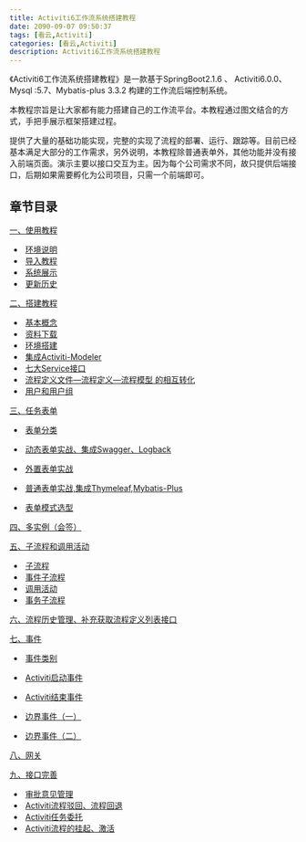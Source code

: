 ```yaml
---
title: Activiti6工作流系统搭建教程
date: 2090-09-07 09:50:37
tags: [看云,Activiti]
categories: [看云,Activiti]
description: Activiti6工作流系统搭建教程
---
```


《Activiti6工作流系统搭建教程》是一款基于SpringBoot2.1.6 、 Activiti6.0.0、Mysql :5.7、Mybatis-plus 3.3.2 构建的工作流后端控制系统。

本教程宗旨是让大家都有能力搭建自己的工作流平台。本教程通过图文结合的方式，手把手展示框架搭建过程。

提供了大量的基础功能实现，完整的实现了流程的部署、运行、跟踪等。目前已经基本满足大部分的工作需求，另外说明，本教程除普通表单外，其他功能并没有接入前端页面。演示主要以接口交互为主。因为每个公司需求不同，故只提供后端接口，后期如果需要孵化为公司项目，只需一个前端即可。



## 章节目录

[一、使用教程](https://www.kancloud.cn/gaoyipeng/garnett/1822588)

- ​     [环境说明](https://www.kancloud.cn/gaoyipeng/garnett/1822589)
- ​     [导入教程](https://www.kancloud.cn/gaoyipeng/garnett/1822590)
- ​    [系统展示](https://www.kancloud.cn/gaoyipeng/garnett/1822591)
- ​     [更新历史](https://www.kancloud.cn/gaoyipeng/garnett/1846895)

[二、搭建教程](https://www.kancloud.cn/gaoyipeng/garnett/1822592)

- ​     [基本概念](https://www.kancloud.cn/gaoyipeng/garnett/1822593)
- ​     [资料下载](https://www.kancloud.cn/gaoyipeng/garnett/1902086)
- ​     [环境搭建](https://www.kancloud.cn/gaoyipeng/garnett/1822594)
- ​     [集成Activiti-Modeler](https://www.kancloud.cn/gaoyipeng/garnett/1822595)
- ​    [七大Service接口](https://www.kancloud.cn/gaoyipeng/garnett/1822596)
- ​     [流程定义文件—流程定义—流程模型 的相互转化](https://www.kancloud.cn/gaoyipeng/garnett/1822597)
- ​     [用户和用户组](https://www.kancloud.cn/gaoyipeng/garnett/1822598)

[三、任务表单](https://www.kancloud.cn/gaoyipeng/garnett/1881703)

- ​     [表单分类](https://www.kancloud.cn/gaoyipeng/garnett/1822599)

- ​     [动态表单实战、集成Swagger、Logback](https://www.kancloud.cn/gaoyipeng/garnett/1822600)

- ​    [外置表单实战](https://www.kancloud.cn/gaoyipeng/garnett/1822601)

- ​    [普通表单实战,集成Thymeleaf,Mybatis-Plus](https://www.kancloud.cn/gaoyipeng/garnett/1822602)

- ​    [表单模式选型](https://www.kancloud.cn/gaoyipeng/garnett/1822603)

  

[四、多实例（会签）](https://www.kancloud.cn/gaoyipeng/garnett/1822604)

[五、子流程和调用活动](https://www.kancloud.cn/gaoyipeng/garnett/1881704)

- ​    [子流程](https://www.kancloud.cn/gaoyipeng/garnett/1822605)
- ​     [事件子流程](https://www.kancloud.cn/gaoyipeng/garnett/1822606)
- ​     [调用活动](https://www.kancloud.cn/gaoyipeng/garnett/1822607)
- ​     [事务子流程](https://www.kancloud.cn/gaoyipeng/garnett/1902087)

[六、流程历史管理、补充获取流程定义列表接口](https://www.kancloud.cn/gaoyipeng/garnett/1846896)

 [七、事件](https://www.kancloud.cn/gaoyipeng/garnett/1881705)

- ​     [事件类别](https://www.kancloud.cn/gaoyipeng/garnett/1902088)

- ​     [Activiti启动事件](https://www.kancloud.cn/gaoyipeng/garnett/1881706)

- ​     [Activiti结束事件](https://www.kancloud.cn/gaoyipeng/garnett/1902089)

- ​     [边界事件（一）](https://www.kancloud.cn/gaoyipeng/garnett/1902090)

- ​     [边界事件（二）](https://www.kancloud.cn/gaoyipeng/garnett/1902091)

  

 [八、网关](https://www.kancloud.cn/gaoyipeng/garnett/1912370)

 [九、接口完善](https://www.kancloud.cn/gaoyipeng/garnett/1912371)

- ​	  [审批意见管理](https://www.kancloud.cn/gaoyipeng/garnett/1912372)
- ​	  [Activiti流程驳回、流程回退](https://www.kancloud.cn/gaoyipeng/garnett/1934888)
- ​	  [Activiti任务委托](https://www.kancloud.cn/gaoyipeng/garnett/1934889)
- ​	  [Activiti流程的挂起、激活](https://www.kancloud.cn/gaoyipeng/garnett/1934890)

